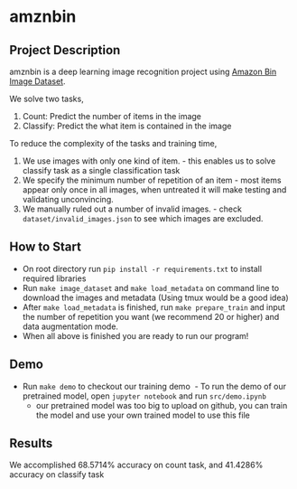 # amznbin

## Project Description
amznbin is a deep learning image recognition project using [Amazon Bin Image Dataset](https://aws.amazon.com/public-datasets/amazon-bin-images/).

We solve two tasks, 
1. Count: Predict the number of items in the image
2. Classify: Predict the what item is contained in the image 

To reduce the complexity of the tasks and training time,
1. We use images with only one kind of item. - this enables us to solve classify task as a single classification task
2. We specify the minimum number of repetition of an item - most items appear only once in all images, when untreated it will make testing and validating unconvincing. 
3. We manually ruled out a number of invalid images. - check `dataset/invalid_images.json` to see which images are excluded. 

## How to Start
- On root directory run ` pip install -r requirements.txt ` to install required libraries
- Run `make image_dataset` and `make load_metadata` on command line to download the images and metadata (Using tmux would be a good idea)
- After `make load_metadata` is finished, run `make prepare_train` and input the number of repetition you want (we recommend 20 or higher) and data augmentation mode.
- When all above is finished you are ready to run our program!

## Demo
  - Run `make demo` to checkout our training demo
  - To run the demo of our pretrained model, open `jupyter notebook` and run `src/demo.ipynb` 
    - our pretrained model was too big to upload on github, you can train the model and use your own trained model to use this file

## Results
We accomplished 68.5714% accuracy on count task, and 41.4286% accuracy on classify task
